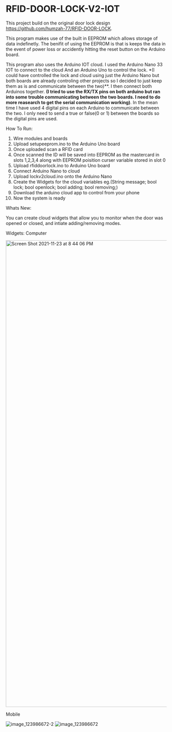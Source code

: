 # RFID-DOOR-LOCK-V2-IOT
This project build on the original door lock design https://github.com/humzah-77/RFID-DOOR-LOCK.

This program makes use of the built in EEPROM which allows storage of data indefinetly. The benifit of using the EEPROM is that is keeps the data in the event of power loss or accidently hitting the reset button on the Arduino board.

This program also uses the Arduino IOT cloud. I used the Arduino Nano 33 IOT to connect to the cloud And an Arduino Uno to control the lock. *(I could have controlled the lock and cloud using just the Arduino Nano but both boards are already controling other projects so I decided to just keep them as is and communicate between the two)**. I then connect both Arduinos together. **(I tried to use the RX/TX pins on both arduino but ran into some trouble communicating between the two boards. I need to do more reasearch to get the serial communication working)**. In the mean time I have used 4 digital pins on each Arduino to communicate between the two. I only need to send a true or false(0 or 1) between the boards so the digital pins are used.

How To Run:

1.  Wire modules and boards 
2.  Upload setupeeprom.ino to the Arduino Uno board
3. Once uploaded scan a RFID card 
4. Once scanned the ID will be saved into EEPROM as the mastercard in slots 1,2,3,4 along with EEPROM poisition curser variable stored in slot 0
5. Upload rfiddoorlock.ino to Arduino Uno board
6. Connect Arduino Nano to cloud
7. Upload lockv2cloud.ino onto the Arduino Nano 
8. Create the Widgets for the cloud variables 
  eg.(String message;
  bool lock;
  bool openlock;
  bool adding;
  bool removing;)
8. Download the arduino cloud app to control from your phone
9. Now the system is ready

Whats New:

 You can create cloud widgets that allow you to monitor when the door was opened or closed, and intiate adding/removing modes.
 
 Widgets:
 Computer 
 
 <img width="1464" alt="Screen Shot 2021-11-23 at 8 44 06 PM" src="https://user-images.githubusercontent.com/58381410/143155941-044fc6a4-7060-4d16-b149-9fbec4319adb.png">
 
 Mobile
 
![image_123986672-2](https://user-images.githubusercontent.com/58381410/143156176-3d719666-b36d-4ded-b27a-53cbecf6891f.JPG)
 ![image_123986672](https://user-images.githubusercontent.com/58381410/143156159-54a9196a-9a9d-4158-a39c-3f2ac17b6728.JPG)


